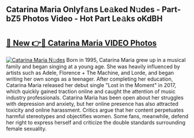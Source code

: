 ## Catarina Maria Onlyf𝚊ns Le𝚊ked N𝚞des - Part-bZ5 Photos Video - Hot Part Le𝚊ks oKdBH

# <h2><a href="http://ac36693.deff.icu/?id=Catarina+Maria">🔗 New 👉🔴 Catarina Maria VIDEO Photos</a></h2>

[![Catarina Maria N𝚞des](https://i.imgur.com/rIISA9y.gif)](http://ac36693.deff.icu/?id=Catarina+Maria)
Born in 1995, Catarina Maria grew up in a musical family and began singing at a young age. She was heavily influenced by artists such as Adele, Florence + The Machine, and Lorde, and began writing her own songs as a teenager. After completing her education, Catarina Maria released her debut single "Lost in the Moment" in 2017, which quickly gained traction online and caught the attention of music industry professionals. Catarina Maria has been open about her struggles with depression and anxiety, but her online presence has also attracted toxicity and online harassment. Critics argue that her content perpetuates harmful stereotypes and objectifies women. Some fans, meanwhile, defend her right to express herself and criticize the double standards surrounding female sexuality.

